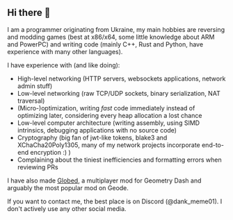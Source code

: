 ## Hi there 👋

I am a programmer originating from Ukraine, my main hobbies are reversing and modding games (best at x86/x64, some little knowledge about ARM and PowerPC) and writing code (mainly C++, Rust and Python, have experience with many other languages). 

I have experience with (and like doing):
* High-level networking (HTTP servers, websockets applications, network admin stuff)
* Low-level networking (raw TCP/UDP sockets, binary serialization, NAT traversal)
* (Micro-)optimization, writing *fast* code immediately instead of optimizing later, considering every heap allocation a lost chance
* Low-level computer architecture (writing assembly, using SIMD intrinsics, debugging applications with no source code)
* Cryptography (big fan of jwt-like tokens, blake3 and XChaCha20Poly1305, many of my network projects incorporate end-to-end encryption :) )
* Complaining about the tiniest inefficiencies and formatting errors when reviewing PRs

I have also made [Globed](https://github.com/GlobedGD), a multiplayer mod for Geometry Dash and arguably the most popular mod on Geode.

If you want to contact me, the best place is on Discord (@dank_meme01). I don't actively use any other social media.
